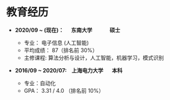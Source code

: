 # 教育经历

* **2020/09 ~ (现在)：&nbsp;&nbsp;&nbsp;&nbsp;&nbsp; 东南大学  &nbsp;&nbsp;&nbsp;&nbsp;&nbsp;&nbsp;&nbsp;&nbsp;&nbsp;&nbsp;&nbsp;&nbsp; 硕士**
  * 专业： 电子信息 (人工智能)
  * 平均成绩： 87（排名前 30%）
  * 主修课程:  算法分析与设计，人工智能，机器学习，模式识别

* **2016/09 ~ 2020/07: &nbsp;&nbsp;&nbsp;上海电力大学&nbsp;&nbsp;&nbsp;&nbsp;&nbsp;&nbsp;&nbsp;本科**
  * 专业：自动化
  * GPA： 3.31 / 4.0 （排名前 10%）




